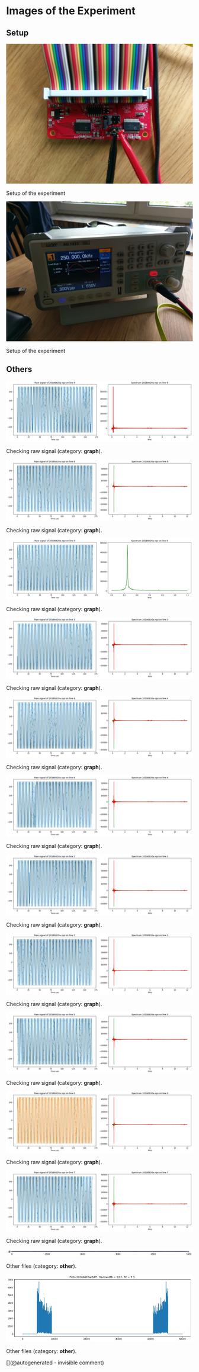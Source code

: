 # Images of the Experiment

## Setup

![](/include/community/Uwe/20180620a/IMAG0232.jpg)

Setup of the experiment

![](/include/community/Uwe/20180620a/IMAG0233.jpg)

Setup of the experiment

## Others

![](/include/community/Uwe/20180620a/lines/20180620a_line9sample.jpg)

Checking raw signal (category: __graph__).

![](/include/community/Uwe/20180620a/lines/20180620a_line8sample.jpg)

Checking raw signal (category: __graph__).

![](/include/community/Uwe/20180620a/lines/20180620a_line0details.jpg)

Checking raw signal (category: __graph__).

![](/include/community/Uwe/20180620a/lines/20180620a_line3sample.jpg)

Checking raw signal (category: __graph__).

![](/include/community/Uwe/20180620a/lines/20180620a_line4sample.jpg)

Checking raw signal (category: __graph__).

![](/include/community/Uwe/20180620a/lines/20180620a_line6sample.jpg)

Checking raw signal (category: __graph__).

![](/include/community/Uwe/20180620a/lines/20180620a_line1sample.jpg)

Checking raw signal (category: __graph__).

![](/include/community/Uwe/20180620a/lines/20180620a_line2sample.jpg)

Checking raw signal (category: __graph__).

![](/include/community/Uwe/20180620a/lines/20180620a_line5sample.jpg)

Checking raw signal (category: __graph__).

![](/include/community/Uwe/20180620a/lines/20180620a_line0sample.jpg)

Checking raw signal (category: __graph__).

![](/include/community/Uwe/20180620a/lines/20180620a_line7sample.jpg)

Checking raw signal (category: __graph__).

![](/include/community/Uwe/20180620a/maps/20180620a.DAT_rawsignal.jpg)

Other files (category: __other__).

![](/include/community/Uwe/20180620a/maps/20180620a.DAT_spectrum.jpg)

Other files (category: __other__).



[](@autogenerated - invisible comment)